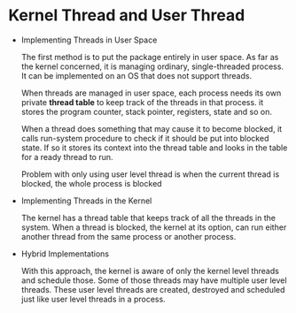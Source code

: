 # Kernel Thread and User Thread
- Implementing Threads in User Space
    
    The first method is to put the package entirely in user space. As far
    as the kernel concerned, it is managing ordinary, single-threaded process.
    It can be implemented on an OS that does not support threads.  
    
    When threads are managed in user space, each process needs its own private
    **thread table** to keep track of the threads in that process. it stores the 
    program counter, stack pointer, registers, state and so on.  
    
    When a thread does something that may cause it to become blocked, it calls 
    run-system procedure to check if it should be put into blocked state. If so
    it stores its context into the thread table and looks in the table for a ready
    thread to run.  
    
    Problem with only using user level thread is when the current thread is blocked,
    the whole process is blocked

- Implementing Threads in the Kernel
    
    The kernel has a thread table that keeps track of all the threads in the system.
    When a thread is blocked, the kernel at its option, can run either another thread
    from the same process or another process.
    
- Hybrid Implementations
    
    With this approach, the kernel is aware of only the kernel level threads and schedule
    those. Some of those threads may have multiple user level threads. These user level threads
    are created, destroyed and scheduled just like user level threads in a process.
    
    